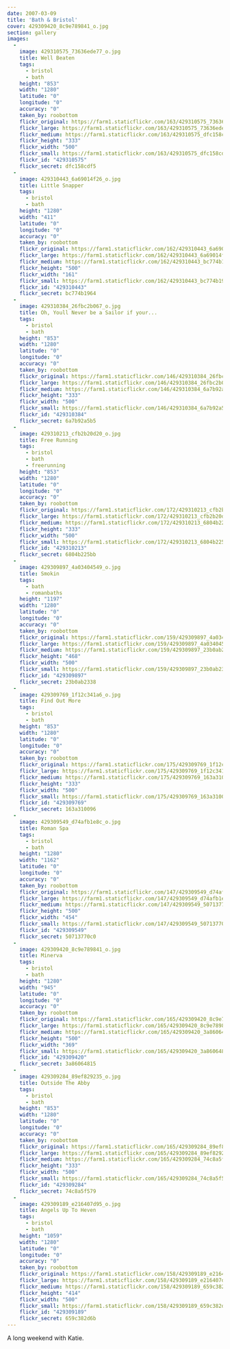 ```yaml
---
date: 2007-03-09
title: 'Bath & Bristol'
cover: 429309420_8c9e789841_o.jpg
section: gallery
images:
  - 
    image: 429310575_73636ede77_o.jpg
    title: Well Beaten
    tags:
      - bristol
      - bath
    height: "853"
    width: "1280"
    latitude: "0"
    longitude: "0"
    accuracy: "0"
    taken_by: roobottom
    flickr_original: https://farm1.staticflickr.com/163/429310575_73636ede77_o.jpg
    flickr_large: https://farm1.staticflickr.com/163/429310575_73636ede77_o.jpg
    flickr_medium: https://farm1.staticflickr.com/163/429310575_dfc158cdf5.jpg
    flickr_height: "333"
    flickr_width: "500"
    flickr_small: https://farm1.staticflickr.com/163/429310575_dfc158cdf5_m.jpg
    flickr_id: "429310575"
    flickr_secret: dfc158cdf5
  - 
    image: 429310443_6a69014f26_o.jpg
    title: Little Snapper
    tags:
      - bristol
      - bath
    height: "1280"
    width: "411"
    latitude: "0"
    longitude: "0"
    accuracy: "0"
    taken_by: roobottom
    flickr_original: https://farm1.staticflickr.com/162/429310443_6a69014f26_o.jpg
    flickr_large: https://farm1.staticflickr.com/162/429310443_6a69014f26_o.jpg
    flickr_medium: https://farm1.staticflickr.com/162/429310443_bc774b1964.jpg
    flickr_height: "500"
    flickr_width: "161"
    flickr_small: https://farm1.staticflickr.com/162/429310443_bc774b1964_m.jpg
    flickr_id: "429310443"
    flickr_secret: bc774b1964
  - 
    image: 429310384_26fbc2b067_o.jpg
    title: Oh, Youll Never be a Sailor if your...
    tags:
      - bristol
      - bath
    height: "853"
    width: "1280"
    latitude: "0"
    longitude: "0"
    accuracy: "0"
    taken_by: roobottom
    flickr_original: https://farm1.staticflickr.com/146/429310384_26fbc2b067_o.jpg
    flickr_large: https://farm1.staticflickr.com/146/429310384_26fbc2b067_o.jpg
    flickr_medium: https://farm1.staticflickr.com/146/429310384_6a7b92a5b5.jpg
    flickr_height: "333"
    flickr_width: "500"
    flickr_small: https://farm1.staticflickr.com/146/429310384_6a7b92a5b5_m.jpg
    flickr_id: "429310384"
    flickr_secret: 6a7b92a5b5
  - 
    image: 429310213_cfb2b20d20_o.jpg
    title: Free Running
    tags:
      - bristol
      - bath
      - freerunning
    height: "853"
    width: "1280"
    latitude: "0"
    longitude: "0"
    accuracy: "0"
    taken_by: roobottom
    flickr_original: https://farm1.staticflickr.com/172/429310213_cfb2b20d20_o.jpg
    flickr_large: https://farm1.staticflickr.com/172/429310213_cfb2b20d20_o.jpg
    flickr_medium: https://farm1.staticflickr.com/172/429310213_6804b225bb.jpg
    flickr_height: "333"
    flickr_width: "500"
    flickr_small: https://farm1.staticflickr.com/172/429310213_6804b225bb_m.jpg
    flickr_id: "429310213"
    flickr_secret: 6804b225bb
  - 
    image: 429309897_4a03404549_o.jpg
    title: Smokin
    tags:
      - bath
      - romanbaths
    height: "1197"
    width: "1280"
    latitude: "0"
    longitude: "0"
    accuracy: "0"
    taken_by: roobottom
    flickr_original: https://farm1.staticflickr.com/159/429309897_4a03404549_o.jpg
    flickr_large: https://farm1.staticflickr.com/159/429309897_4a03404549_o.jpg
    flickr_medium: https://farm1.staticflickr.com/159/429309897_23b0ab2338.jpg
    flickr_height: "468"
    flickr_width: "500"
    flickr_small: https://farm1.staticflickr.com/159/429309897_23b0ab2338_m.jpg
    flickr_id: "429309897"
    flickr_secret: 23b0ab2338
  - 
    image: 429309769_1f12c341a6_o.jpg
    title: Find Out More
    tags:
      - bristol
      - bath
    height: "853"
    width: "1280"
    latitude: "0"
    longitude: "0"
    accuracy: "0"
    taken_by: roobottom
    flickr_original: https://farm1.staticflickr.com/175/429309769_1f12c341a6_o.jpg
    flickr_large: https://farm1.staticflickr.com/175/429309769_1f12c341a6_o.jpg
    flickr_medium: https://farm1.staticflickr.com/175/429309769_163a310096.jpg
    flickr_height: "333"
    flickr_width: "500"
    flickr_small: https://farm1.staticflickr.com/175/429309769_163a310096_m.jpg
    flickr_id: "429309769"
    flickr_secret: 163a310096
  - 
    image: 429309549_d74afb1e8c_o.jpg
    title: Roman Spa
    tags:
      - bristol
      - bath
    height: "1280"
    width: "1162"
    latitude: "0"
    longitude: "0"
    accuracy: "0"
    taken_by: roobottom
    flickr_original: https://farm1.staticflickr.com/147/429309549_d74afb1e8c_o.jpg
    flickr_large: https://farm1.staticflickr.com/147/429309549_d74afb1e8c_o.jpg
    flickr_medium: https://farm1.staticflickr.com/147/429309549_50713770c0.jpg
    flickr_height: "500"
    flickr_width: "454"
    flickr_small: https://farm1.staticflickr.com/147/429309549_50713770c0_m.jpg
    flickr_id: "429309549"
    flickr_secret: 50713770c0
  - 
    image: 429309420_8c9e789841_o.jpg
    title: Minerva
    tags:
      - bristol
      - bath
    height: "1280"
    width: "945"
    latitude: "0"
    longitude: "0"
    accuracy: "0"
    taken_by: roobottom
    flickr_original: https://farm1.staticflickr.com/165/429309420_8c9e789841_o.jpg
    flickr_large: https://farm1.staticflickr.com/165/429309420_8c9e789841_o.jpg
    flickr_medium: https://farm1.staticflickr.com/165/429309420_3a86064815.jpg
    flickr_height: "500"
    flickr_width: "369"
    flickr_small: https://farm1.staticflickr.com/165/429309420_3a86064815_m.jpg
    flickr_id: "429309420"
    flickr_secret: 3a86064815
  - 
    image: 429309284_89ef829235_o.jpg
    title: Outside The Abby
    tags:
      - bristol
      - bath
    height: "853"
    width: "1280"
    latitude: "0"
    longitude: "0"
    accuracy: "0"
    taken_by: roobottom
    flickr_original: https://farm1.staticflickr.com/165/429309284_89ef829235_o.jpg
    flickr_large: https://farm1.staticflickr.com/165/429309284_89ef829235_o.jpg
    flickr_medium: https://farm1.staticflickr.com/165/429309284_74c8a5f579.jpg
    flickr_height: "333"
    flickr_width: "500"
    flickr_small: https://farm1.staticflickr.com/165/429309284_74c8a5f579_m.jpg
    flickr_id: "429309284"
    flickr_secret: 74c8a5f579
  - 
    image: 429309189_e216407d95_o.jpg
    title: Angels Up To Heven
    tags:
      - bristol
      - bath
    height: "1059"
    width: "1280"
    latitude: "0"
    longitude: "0"
    accuracy: "0"
    taken_by: roobottom
    flickr_original: https://farm1.staticflickr.com/158/429309189_e216407d95_o.jpg
    flickr_large: https://farm1.staticflickr.com/158/429309189_e216407d95_o.jpg
    flickr_medium: https://farm1.staticflickr.com/158/429309189_659c382d6b.jpg
    flickr_height: "414"
    flickr_width: "500"
    flickr_small: https://farm1.staticflickr.com/158/429309189_659c382d6b_m.jpg
    flickr_id: "429309189"
    flickr_secret: 659c382d6b
---
```

A long weekend with Katie.